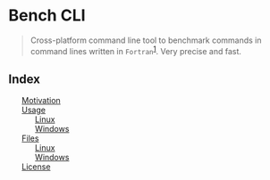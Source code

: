 # Bench CLI

> Cross-platform command line tool to benchmark commands in command lines written in `Fortran`<sup>[1](#note1)</sup>. Very precise and fast.

## Index

<ul style="list-style: none;">
    <li><a href="#motivation" stlye="text-decoration: none;">Motivation</a></li>
    <li><a href="#usage" stlye="text-decoration: none;">Usage</a>
        <ul style="list-style: none;">
            <li><a href="#linuxusage" stlye="text-decoration: none;">Linux</a></li>
            <li><a href="#windowsusage" stlye="text-decoration: none;">Windows</a></li>            
        </ul>
    </li>
    <li><a href="#files" stlye="text-decoration: none;">Files</a>
        <ul style="list-style: none;">
            <li><a href="#linuxfiles" stlye="text-decoration: none;">Linux</a></li>
            <li><a href="#windowsfiles" stlye="text-decoration: none;">Windows</a></li>            
        </ul>
    </li>
    <li><a href="#license" stlye="text-decoration: none;">License</a></li>
</ul>
